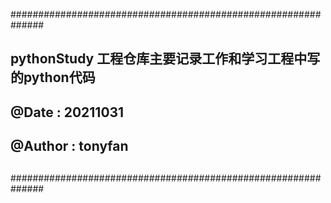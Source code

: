 ##############################################################
##
## pythonStudy 工程仓库主要记录工作和学习工程中写的python代码
##
## @Date   : 20211031
## @Author : tonyfan
##
##############################################################
